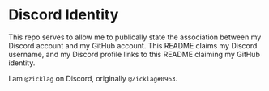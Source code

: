 # Discord Identity

This repo serves to allow me to publically state the association between my Discord account and my GitHub account. This README claims my Discord username, and my Discord profile links to this README claiming my GitHub identity.

I am `@zicklag` on Discord, originally `@Zicklag#0963`.
